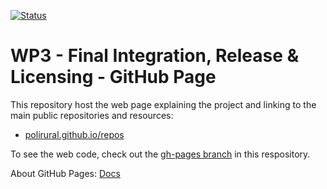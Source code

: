 [![Status](https://img.shields.io/badge/Status-Work%20in%20progress-orange?style=plastic)](https://github.com/polirural)

# WP3 - Final Integration, Release & Licensing - GitHub Page

This repository host the web page explaining the project and linking to the main public repositories and resources:

- [polirural.github.io/repos](https://polirural.github.io/repos/)

To see the web code, check out the [gh-pages branch](https://github.com/polirural/repos/tree/gh-pages) in this respository.

About GitHub Pages: [Docs](https://docs.github.com/en/pages)
